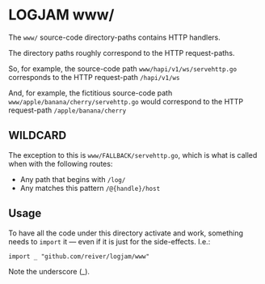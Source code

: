 # LOGJAM www/

The `www/` source-code directory-paths contains HTTP handlers.

The directory paths roughly correspond to the HTTP request-paths.

So, for example, the source-code path `www/hapi/v1/ws/servehttp.go` corresponds to the HTTP request-path `/hapi/v1/ws`

And, for example, the fictitious source-code path `www/apple/banana/cherry/servehttp.go` would correspond to the HTTP request-path `/apple/banana/cherry`

## WILDCARD

The exception to this is `www/FALLBACK/servehttp.go`, which is what is called when with the following routes:

- Any path that begins with `/log/`
- Any matches this pattern `/@{handle}/host`

## Usage

To have all the code under this directory activate and work, something needs to `import` it — even if it is just for the side-effects.
I.e.:

```golang
import _ "github.com/reiver/logjam/www"
```

Note the underscore (_).
